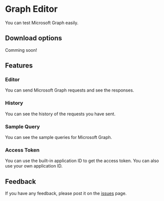 # Graph Editor

You can test Microsoft Graph easily.

## Download options

Comming soon!

## Features

### Editor

You can send Microsoft Graph requests and see the responses.

### History

You can see the history of the requests you have sent.

### Sample Query

You can see the sample queries for Microsoft Graph.

### Access Token

You can use the built-in application ID to get the access token. You can also use your own application ID.

## Feedback

If you have any feedback, please post it on the [issues](https://github.com/rykoma/Graph-Editor/issues) page.